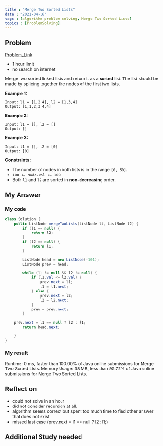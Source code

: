```yaml
---
title : "Merge Two Sorted Lists"
date : "2021-04-16"
tags : [algorithm problem solving, Merge Two Sorted Lists]
topics : [ProblemSolving]
---
```


## Problem

[Problem_Link](https://leetcode.com/problems/merge-two-sorted-lists/)

- 1 hour limit
- no search on internet

Merge two sorted linked lists and return it as a **sorted** list. The list should be made by splicing together the nodes of the first two lists.

**Example 1:**
```
Input: l1 = [1,2,4], l2 = [1,3,4]
Output: [1,1,2,3,4,4]

```

**Example 2:**

```
Input: l1 = [], l2 = []
Output: []

```

**Example 3:**

```
Input: l1 = [], l2 = [0]
Output: [0]

```

**Constraints:**

- The number of nodes in both lists is in the range `[0, 50]`.
- `100 <= Node.val <= 100`
- Both `l1` and `l2` are sorted in **non-decreasing** order.

## My Answer

### My code

```java
class Solution {
    public ListNode mergeTwoLists(ListNode l1, ListNode l2) {
        if (l1 == null) {
            return l2;
        }
        if (l2 == null) {
            return l1;
        }

        ListNode head = new ListNode(-101);
        ListNode prev = head;

        while (l1 != null && l2 != null) {
            if (l1.val <= l2.val) {
                prev.next = l1;
                l1 = l1.next;
            } else {
                prev.next = l2;
                l2 = l2.next;
            }
            prev = prev.next;
        }

	prev.next = l1 == null ? l2 : l1;
        return head.next;

    }
}
```

### My result

Runtime: 0 ms, faster than 100.00% of Java online submissions for Merge Two Sorted Lists.
Memory Usage: 38 MB, less than 95.72% of Java online submissions for Merge Two Sorted Lists.

## Reflect on

- could not solve in an hour
- did not consider recursion at all.
- algorithm seems correct but spent too much time to find other answer that does not exist
- missed last case (prev.next = l1 == null ? l2 : l1;)

## Additional Study needed
